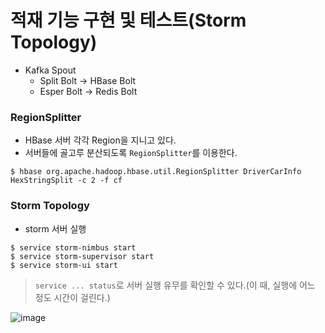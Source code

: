 # 적재 기능 구현 및 테스트(Storm Topology)

- Kafka Spout
  - Split Bolt -> HBase Bolt
  - Esper Bolt -> Redis Bolt

### RegionSplitter
- HBase 서버 각각 Region을 지니고 있다.
- 서버들에 골고루 분산되도록 `RegionSplitter`를 이용한다.

`$ hbase org.apache.hadoop.hbase.util.RegionSplitter DriverCarInfo HexStringSplit -c 2 -f cf`

### Storm Topology

- storm 서버 실행

```
$ service storm-nimbus start
$ service storm-supervisor start
$ service storm-ui start
```
> `service ... status`로 서버 실행 유무를 확인할 수 있다.(이 때, 실행에 어느 정도 시간이 걸린다.)

![image](https://user-images.githubusercontent.com/43158502/129023118-8acbacdd-caba-48be-88e0-0410c5ff9767.png)
